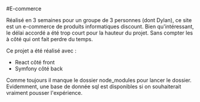 #E-commerce

Réalisé en 3 semaines pour un groupe de 3 personnes (dont Dylan), ce site est un e-commerce de produits informatiques discount. 
Bien qu'intéressant, le délai accordé a été trop court pour la hauteur du projet. Sans compter les à côté qui ont fait perdre du temps.

Ce projet a été réalisé avec : 
- React côté front
- Symfony côté back

Comme toujours il manque le dossier node_modules pour lancer le dossier. Evidemment, une base de donnée sql est disponibles si on souhaiterait vraiment pousser l'expérience. 
